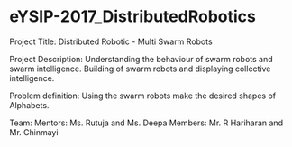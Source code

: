 # eYSIP-2017_DistributedRobotics
Project Title: 
Distributed Robotic - Multi Swarm Robots

Project Description:
Understanding the behaviour of swarm robots and swarm intelligence. Building of swarm robots and displaying collective intelligence.

Problem definition:
Using the swarm robots make the desired shapes of Alphabets. 

Team: 
Mentors: Ms. Rutuja and Ms. Deepa
Members: Mr. R Hariharan and Mr. Chinmayi
